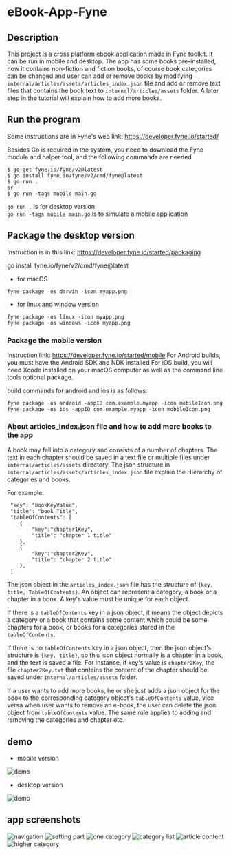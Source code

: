 # eBook-App-Fyne

## Description

This project is a cross platform ebook application made in Fyne toolkit. It can be run in mobile and desktop. The app has some books pre-installed, now it contains non-fiction and fiction books, of course book categories can be changed and user can add or remove books by modifying `internal/articles/assets/articles_index.json` file and add or remove text files that contains the book text to `internal/articles/assets` folder. A later step in the tutorial will explain how to add more books.

## Run the program

Some instructions are in Fyne's web link: https://developer.fyne.io/started/

Besides Go is required in the system, you need to download the Fyne module and helper tool, and the following commands are needed

```
$ go get fyne.io/fyne/v2@latest
$ go install fyne.io/fyne/v2/cmd/fyne@latest
$ go run .
or
$ go run -tags mobile main.go
```

`go run .` is for desktop version <br>
`go run -tags mobile main.go` is to simulate a mobile application

## Package the desktop version

Instruction is in this link: https://developer.fyne.io/started/packaging

go install fyne.io/fyne/v2/cmd/fyne@latest

- for macOS

```
fyne package -os darwin -icon myapp.png
```

- for linux and window version

```
fyne package -os linux -icon myapp.png
fyne package -os windows -icon myapp.png
```

### Package the mobile version

Instruction link: https://developer.fyne.io/started/mobile
For Android builds, you must have the Android SDK and NDK installed
For iOS build, you will need Xcode installed on your macOS computer as well as the command line tools optional package.

build commands for android and ios is as follows:

```
fyne package -os android -appID com.example.myapp -icon mobileIcon.png
fyne package -os ios -appID com.example.myapp -icon mobileIcon.png
```

### About articles_index.json file and how to add more books to the app

A book may fall into a category and consists of a number of chapters. The text in each chapter should be saved in a text file or multiple files under `internal/articles/assets` directory. The json structure in `internal/articles/assets/articles_index.json` file explain the Hierarchy of categories and books.

For example:

```
 "key": "bookKeyValue",
 "title": "book Title",
 "tableOfContents": [
    {
        "key":"chapter1Key",
        "title": "chapter 1 title"
    },
    {
        "key":"chapter2Key",
        "title": "chapter 2 title"
    },
 ]
```

The json object in the `articles_index.json` file has the structure of `{key, title, TableOfContents}`. An object can represent a category, a book or a chapter in a book. A key's value must be unique for each object.

If there is a `tableOfContents` key in a json object, it means the object depicts a category or a book that contains some content which could be some chapters for a book, or books for a categories stored in the `tableOfContents`.

If there is no `tableOfContents` key in a json object, then the json object's structure is `{key, title}`, so this json object normally is a chapter in a book, and the text is saved a file. For instance, if key's value is `chapter2Key`, the file `chapter2Key.txt` that contains the content of the chapter should be saved under `internal/articles/assets` folder.

If a user wants to add more books, he or she just adds a json object for the book to the corresponding category object's `tableOfContents` value, vice versa when user wants to remove an e-book, the user can delete the json object from `tableOfContents` value. The same rule applies to adding and removing the categories and chapter etc.

## demo

- mobile version

![demo](internal/images/demo-ebook.gif)

- desktop version

![demo](internal/images/demo-ebook-desktop.gif)

## app screenshots

![navigation](internal/images/mainNavi.png)
![setting part](internal/images/mainMenu.png)
![one category](internal/images/aCategory.png)
![category list](internal/images/chapterList.png)
![article content](internal/images/content.png)
![higher category](internal/images/directoryAboveChapter.png)
